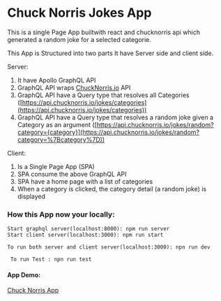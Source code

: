 # Chuck Norris Jokes App
This is a single Page App builtwith react and chucknorris api which generated a random joke for a selected categorie.


This App is Structured into two parts It have Server side and client side.

Server:

1. It have Apollo GraphQL API
2. GraphQL API wraps [ChuckNorris.io](https://api.chucknorris.io/) API
3. GraphQL API have a Query type that resolves all Categories ([https://api.chucknorris.io/jokes/categories](https://api.chucknorris.io/jokes/categories))
4. GraphQL API have a Query type that resolves a random joke given a Category as an argument ([https://api.chucknorris.io/jokes/random?category={category}](https://api.chucknorris.io/jokes/random?category=%7Bcategory%7D))

Client:

1.  Is a Single Page App (SPA) 
2.  SPA consume the above GraphQL API 
3.  SPA have a home page with a list of categories 
4. When a category is clicked, the category detail (a random joke) is displayed


### How this App now your locally:

``Start graphql server(localhost:8000): npm run server ``
\
``Start client server(localhost:3000): npm run start``

`` To run both server and client server(localhost:3000): npn run dev ``

`` To run Test : npn run test``

#### App Demo:

[Chuck Norris App](https://frozen-thicket-53665.herokuapp.com/) 


